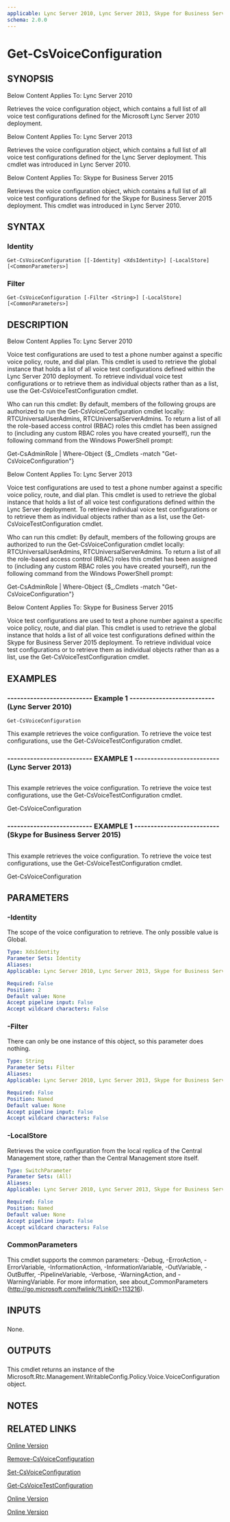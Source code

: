 ```yaml
---
applicable: Lync Server 2010, Lync Server 2013, Skype for Business Server 2015
schema: 2.0.0
---
```


# Get-CsVoiceConfiguration

## SYNOPSIS
Below Content Applies To: Lync Server 2010

Retrieves the voice configuration object, which contains a full list of all voice test configurations defined for the Microsoft Lync Server 2010 deployment.

Below Content Applies To: Lync Server 2013

Retrieves the voice configuration object, which contains a full list of all voice test configurations defined for the Lync Server deployment.
This cmdlet was introduced in Lync Server 2010.

Below Content Applies To: Skype for Business Server 2015

Retrieves the voice configuration object, which contains a full list of all voice test configurations defined for the Skype for Business Server 2015 deployment.
This cmdlet was introduced in Lync Server 2010.



## SYNTAX

### Identity
```
Get-CsVoiceConfiguration [[-Identity] <XdsIdentity>] [-LocalStore] [<CommonParameters>]
```

### Filter
```
Get-CsVoiceConfiguration [-Filter <String>] [-LocalStore] [<CommonParameters>]
```

## DESCRIPTION
Below Content Applies To: Lync Server 2010

Voice test configurations are used to test a phone number against a specific voice policy, route, and dial plan.
This cmdlet is used to retrieve the global instance that holds a list of all voice test configurations defined within the Lync Server 2010 deployment.
To retrieve individual voice test configurations or to retrieve them as individual objects rather than as a list, use the Get-CsVoiceTestConfiguration cmdlet.

Who can run this cmdlet: By default, members of the following groups are authorized to run the Get-CsVoiceConfiguration cmdlet locally: RTCUniversalUserAdmins, RTCUniversalServerAdmins.
To return a list of all the role-based access control (RBAC) roles this cmdlet has been assigned to (including any custom RBAC roles you have created yourself), run the following command from the Windows PowerShell prompt:

Get-CsAdminRole | Where-Object {$_.Cmdlets -match "Get-CsVoiceConfiguration"}

Below Content Applies To: Lync Server 2013

Voice test configurations are used to test a phone number against a specific voice policy, route, and dial plan.
This cmdlet is used to retrieve the global instance that holds a list of all voice test configurations defined within the Lync Server deployment.
To retrieve individual voice test configurations or to retrieve them as individual objects rather than as a list, use the Get-CsVoiceTestConfiguration cmdlet.

Who can run this cmdlet: By default, members of the following groups are authorized to run the Get-CsVoiceConfiguration cmdlet locally: RTCUniversalUserAdmins, RTCUniversalServerAdmins.
To return a list of all the role-based access control (RBAC) roles this cmdlet has been assigned to (including any custom RBAC roles you have created yourself), run the following command from the Windows PowerShell prompt:

Get-CsAdminRole | Where-Object {$_.Cmdlets -match "Get-CsVoiceConfiguration"}

Below Content Applies To: Skype for Business Server 2015

Voice test configurations are used to test a phone number against a specific voice policy, route, and dial plan.
This cmdlet is used to retrieve the global instance that holds a list of all voice test configurations defined within the Skype for Business Server 2015 deployment.
To retrieve individual voice test configurations or to retrieve them as individual objects rather than as a list, use the Get-CsVoiceTestConfiguration cmdlet.



## EXAMPLES

### -------------------------- Example 1 -------------------------- (Lync Server 2010)
```
Get-CsVoiceConfiguration
```

This example retrieves the voice configuration.
To retrieve the voice test configurations, use the Get-CsVoiceTestConfiguration cmdlet.

### -------------------------- EXAMPLE 1 -------------------------- (Lync Server 2013)
```

```

This example retrieves the voice configuration.
To retrieve the voice test configurations, use the Get-CsVoiceTestConfiguration cmdlet.

Get-CsVoiceConfiguration

### -------------------------- EXAMPLE 1 -------------------------- (Skype for Business Server 2015)
```

```

This example retrieves the voice configuration.
To retrieve the voice test configurations, use the Get-CsVoiceTestConfiguration cmdlet.

Get-CsVoiceConfiguration

## PARAMETERS

### -Identity
The scope of the voice configuration to retrieve.
The only possible value is Global.

```yaml
Type: XdsIdentity
Parameter Sets: Identity
Aliases: 
Applicable: Lync Server 2010, Lync Server 2013, Skype for Business Server 2015

Required: False
Position: 2
Default value: None
Accept pipeline input: False
Accept wildcard characters: False
```

### -Filter
There can only be one instance of this object, so this parameter does nothing.

```yaml
Type: String
Parameter Sets: Filter
Aliases: 
Applicable: Lync Server 2010, Lync Server 2013, Skype for Business Server 2015

Required: False
Position: Named
Default value: None
Accept pipeline input: False
Accept wildcard characters: False
```

### -LocalStore
Retrieves the voice configuration from the local replica of the Central Management store, rather than the Central Management store itself.

```yaml
Type: SwitchParameter
Parameter Sets: (All)
Aliases: 
Applicable: Lync Server 2010, Lync Server 2013, Skype for Business Server 2015

Required: False
Position: Named
Default value: None
Accept pipeline input: False
Accept wildcard characters: False
```

### CommonParameters
This cmdlet supports the common parameters: -Debug, -ErrorAction, -ErrorVariable, -InformationAction, -InformationVariable, -OutVariable, -OutBuffer, -PipelineVariable, -Verbose, -WarningAction, and -WarningVariable. For more information, see about_CommonParameters (http://go.microsoft.com/fwlink/?LinkID=113216).

## INPUTS

###  
None.

## OUTPUTS

###  
This cmdlet returns an instance of the Microsoft.Rtc.Management.WritableConfig.Policy.Voice.VoiceConfiguration object.

## NOTES

## RELATED LINKS

[Online Version](http://technet.microsoft.com/EN-US/library/c5e7afa3-28d3-4bf9-a2f2-c34932c9a3cd(OCS.14).aspx)

[Remove-CsVoiceConfiguration]()

[Set-CsVoiceConfiguration]()

[Get-CsVoiceTestConfiguration]()

[Online Version](http://technet.microsoft.com/EN-US/library/c5e7afa3-28d3-4bf9-a2f2-c34932c9a3cd(OCS.15).aspx)

[Online Version](http://technet.microsoft.com/EN-US/library/c5e7afa3-28d3-4bf9-a2f2-c34932c9a3cd(OCS.16).aspx)

